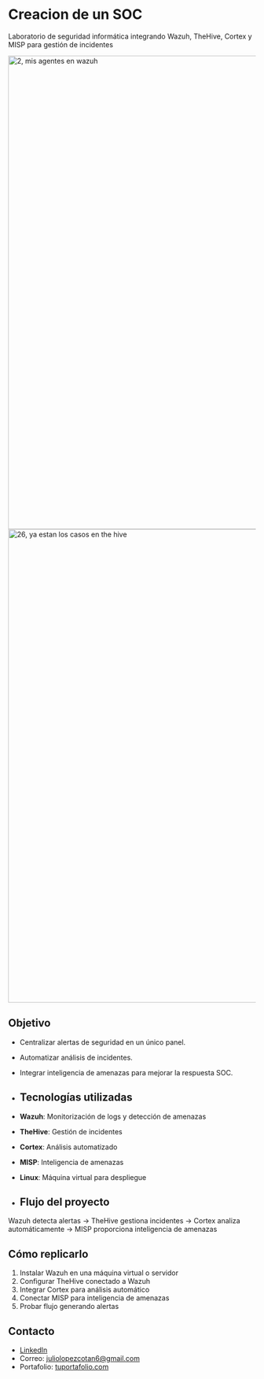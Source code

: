 # Creacion de un SOC
Laboratorio de seguridad informática integrando Wazuh, TheHive, Cortex y MISP para gestión de incidentes


<img width="1854" height="963" alt="2, mis agentes en wazuh" src="https://github.com/user-attachments/assets/22cc799e-8ff6-4cf3-a923-c86e67e3690a" />
<img width="927" height="963" alt="26, ya estan los casos en the hive" src="https://github.com/user-attachments/assets/9908f84a-2b93-4e9b-a3b0-9f5590c56057" />




## Objetivo

- Centralizar alertas de seguridad en un único panel.
- Automatizar análisis de incidentes.
- Integrar inteligencia de amenazas para mejorar la respuesta SOC.

- ## Tecnologías utilizadas

- **Wazuh**: Monitorización de logs y detección de amenazas
- **TheHive**: Gestión de incidentes
- **Cortex**: Análisis automatizado
- **MISP**: Inteligencia de amenazas
- **Linux**: Máquina virtual para despliegue

- ## Flujo del proyecto

Wazuh detecta alertas → TheHive gestiona incidentes → Cortex analiza automáticamente → MISP proporciona inteligencia de amenazas

## Cómo replicarlo

1. Instalar Wazuh en una máquina virtual o servidor
2. Configurar TheHive conectado a Wazuh
3. Integrar Cortex para análisis automático
4. Conectar MISP para inteligencia de amenazas
5. Probar flujo generando alertas


## Contacto

- [LinkedIn](linkedin.com/in/julio-lópez-cotán-1032aa348)
- Correo: juliolopezcotan6@gmail.com
- Portafolio: [tuportafolio.com]([https://tuportafolio.com](https://julio161612.github.io/Creaci-n-de-un-SOC/))
